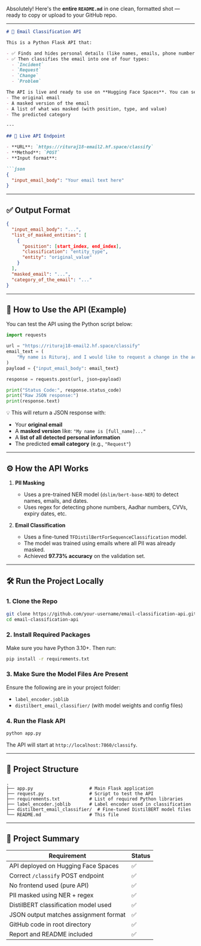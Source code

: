 Absolutely! Here's the **entire `README.md`** in one clean, formatted shot — ready to copy or upload to your GitHub repo.

---

````markdown
# 📧 Email Classification API

This is a Python Flask API that:

- ✅ Finds and hides personal details (like names, emails, phone numbers) in support emails.
- ✅ Then classifies the email into one of four types:
  - `Incident`
  - `Request`
  - `Change`
  - `Problem`

The API is live and ready to use on **Hugging Face Spaces**. You can send an email to the API and it will return:
- The original email
- A masked version of the email
- A list of what was masked (with position, type, and value)
- The predicted category

---

## 📍 Live API Endpoint

- **URL**: `https://rituraj18-email2.hf.space/classify`  
- **Method**: `POST`  
- **Input format**:

```json
{
  "input_email_body": "Your email text here"
}
````

---

## ✅ Output Format

```json
{
  "input_email_body": "...",
  "list_of_masked_entities": [
    {
      "position": [start_index, end_index],
      "classification": "entity_type",
      "entity": "original_value"
    }
  ],
  "masked_email": "...",
  "category_of_the_email": "..."
}
```

---

## 🧪 How to Use the API (Example)

You can test the API using the Python script below:

```python
import requests

url = "https://rituraj18-email2.hf.space/classify"
email_text = (
    "My name is Rituraj, and I would like to request a change in the account type associated with the email address ritu@akaike.com"
)
payload = {"input_email_body": email_text}

response = requests.post(url, json=payload)

print("Status Code:", response.status_code)
print("Raw JSON response:")
print(response.text)
```

💡 This will return a JSON response with:

* Your **original email**
* A **masked version** like: `"My name is [full_name]..."`
* A **list of all detected personal information**
* The predicted **email category** (e.g., `"Request"`)

---

## ⚙️ How the API Works

1. **PII Masking**

   * Uses a pre-trained NER model (`dslim/bert-base-NER`) to detect names, emails, and dates.
   * Uses regex for detecting phone numbers, Aadhar numbers, CVVs, expiry dates, etc.

2. **Email Classification**

   * Uses a fine-tuned `TFDistilBertForSequenceClassification` model.
   * The model was trained using emails where all PII was already masked.
   * Achieved **97.73% accuracy** on the validation set.

---

## 🛠️ Run the Project Locally

### 1. Clone the Repo

```bash
git clone https://github.com/your-username/email-classification-api.git
cd email-classification-api
```

### 2. Install Required Packages

Make sure you have Python 3.10+. Then run:

```bash
pip install -r requirements.txt
```

### 3. Make Sure the Model Files Are Present

Ensure the following are in your project folder:

* `label_encoder.joblib`
* `distilbert_email_classifier/` (with model weights and config files)

### 4. Run the Flask API

```bash
python app.py
```

The API will start at `http://localhost:7860/classify`.

---

## 📁 Project Structure

```
.
├── app.py                     # Main Flask application
├── request.py                 # Script to test the API
├── requirements.txt           # List of required Python libraries
├── label_encoder.joblib       # Label encoder used in classification
├── distilbert_email_classifier/  # Fine-tuned DistilBERT model files
└── README.md                  # This file
```

---

## 📌 Project Summary

| Requirement                           | Status |
| ------------------------------------- | ------ |
| API deployed on Hugging Face Spaces   | ✅      |
| Correct `/classify` POST endpoint     | ✅      |
| No frontend used (pure API)           | ✅      |
| PII masked using NER + regex          | ✅      |
| DistilBERT classification model used  | ✅      |
| JSON output matches assignment format | ✅      |
| GitHub code in root directory         | ✅      |
| Report and README included            | ✅      |

